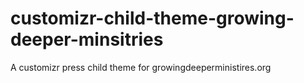 # customizr-child-theme-growing-deeper-minsitries
A customizr press child theme for growingdeeperministires.org
